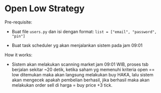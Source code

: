 # Open Low Strategy

Pre-requisite:
- Buat file `users.py` dan isi dengan format:
`list = ["email", "password", "pin"]`

- Buat task scheduler yg akan menjalankan sistem pada jam 09:01

How it works:
- Sistem akan melakukan scanning market jam 09:01 WIB, proses tsb berjalan sekitar ~20 detik, ketika saham yg memenuhi kriteria open == low ditemukan maka akan langsung melakukan buy HAKA, lalu sistem akan mengecek apakah pembelian berhasil, jika berhasil maka akan melakukan order sell di harga = buy price +3 tick.
